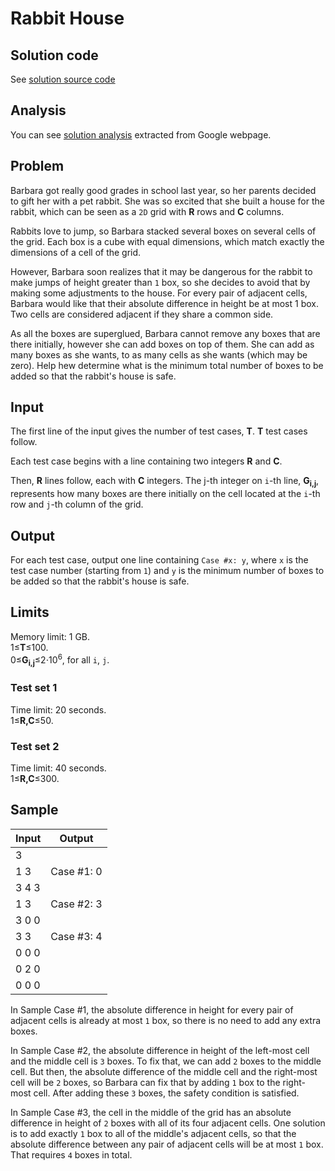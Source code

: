 # Rabbit House

## Solution code

See [solution source code](/Round%20A/Rabbit%20House/solution.js)

## Analysis

You can see [solution analysis](/Round%20A/Rabbit%20House/analysis.md) extracted from Google webpage.

## Problem

Barbara got really good grades in school last year, so her parents decided to gift her with a pet rabbit. She was so excited that she built a house for the rabbit, which can be seen as a `2D` grid with **R** rows and **C** columns.

Rabbits love to jump, so Barbara stacked several boxes on several cells of the grid. Each box is a cube with equal dimensions, which match exactly the dimensions of a cell of the grid.

However, Barbara soon realizes that it may be dangerous for the rabbit to make jumps of height greater than `1` box, so she decides to avoid that by making some adjustments to the house. For every pair of adjacent cells, Barbara would like that their absolute difference in height be at most 1 box. Two cells are considered adjacent if they share a common side.

As all the boxes are superglued, Barbara cannot remove any boxes that are there initially, however she can add boxes on top of them. She can add as many boxes as she wants, to as many cells as she wants (which may be zero). Help hew determine what is the minimum total number of boxes to be added so that the rabbit's house is safe.

## Input

The first line of the input gives the number of test cases, **T**. **T** test cases follow.

Each test case begins with a line containing two integers **R** and **C**.

Then, **R** lines follow, each with **C** integers. The j-th integer on `i`-th line, **G<sub>i,j</sub>**, represents how many boxes are there initially on the cell located at the `i`-th row and `j`-th column of the grid.

## Output

For each test case, output one line containing `Case #x: y`, where `x` is the test case number (starting from `1`) and `y` is the minimum number of boxes to be added so that the rabbit's house is safe.

## Limits

Memory limit: 1 GB.<br>
1≤**T**≤100.<br>
0≤**G<sub>i,j</sub>**≤2⋅10<sup>6</sup>, for all `i`, `j`.

### Test set 1

Time limit: 20 seconds.<br>
1≤**R,C**≤50.

### Test set 2

Time limit: 40 seconds.<br>
1≤**R,C**≤300.

## Sample

| Input | Output     |
| ----- | ---------- |
| 3     |            |
| 1 3   | Case #1: 0 |
| 3 4 3 |            |
| 1 3   | Case #2: 3 |
| 3 0 0 |            |
| 3 3   | Case #3: 4 |
| 0 0 0 |            |
| 0 2 0 |            |
| 0 0 0 |            |

In Sample Case #1, the absolute difference in height for every pair of adjacent cells is already at most `1` box, so there is no need to add any extra boxes.

In Sample Case #2, the absolute difference in height of the left-most cell and the middle cell is `3` boxes. To fix that, we can add `2` boxes to the middle cell. But then, the absolute difference of the middle cell and the right-most cell will be `2` boxes, so Barbara can fix that by adding `1` box to the right-most cell. After adding these `3` boxes, the safety condition is satisfied.

In Sample Case #3, the cell in the middle of the grid has an absolute difference in height of `2` boxes with all of its four adjacent cells. One solution is to add exactly `1` box to all of the middle's adjacent cells, so that the absolute difference between any pair of adjacent cells will be at most `1` box. That requires `4` boxes in total.
